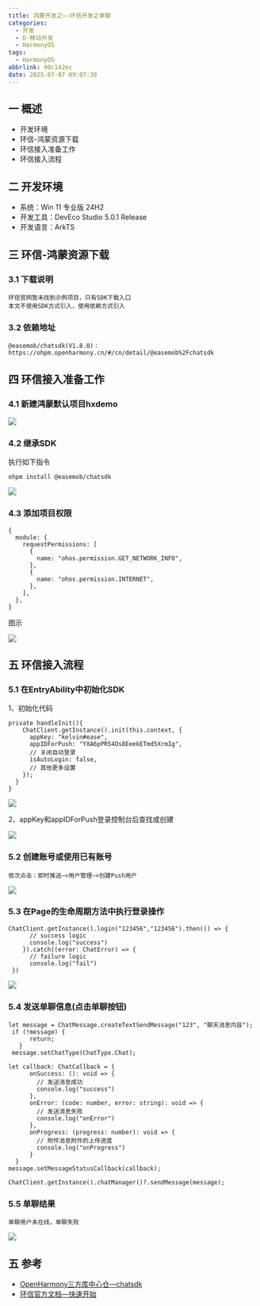 ```yaml
---
title: 鸿蒙开发之——环信开发之单聊
categories:
  - 开发
  - D-移动开发
  - HarmonyOS
tags:
  - HarmonyOS
abbrlink: 90c142ec
date: 2025-07-07 09:07:38
---
```

## 一 概述

* 开发环境
* 环信-鸿蒙资源下载
* 环信接入准备工作
* 环信接入流程

<!--more-->

## 二 开发环境

* 系统：Win 11 专业版 24H2
* 开发工具：DevEco Studio 5.0.1 Release
* 开发语言：ArkTS

## 三 环信-鸿蒙资源下载

### 3.1 下载说明

```
环信官网暂未找到示例项目，只有SDK下载入口
本文不使用SDK方式引入，使用依赖方式引入
```

### 3.2 依赖地址

```
@easemob/chatsdk(V1.8.0)：https://ohpm.openharmony.cn/#/cn/detail/@easemob%2Fchatsdk
```

## 四 环信接入准备工作

### 4.1 新建鸿蒙默认项目hxdemo

![][1]

### 4.2 继承SDK

执行如下指令

```
ohpm install @easemob/chatsdk
```

![][2]

### 4.3 添加项目权限

```
{
  module: {
    requestPermissions: [
      {
        name: "ohos.permission.GET_NETWORK_INFO",
      },
      {
        name: "ohos.permission.INTERNET",
      },
    ],
  },
}
```

图示

![][3]

## 五 环信接入流程

### 5.1 在EntryAbility中初始化SDK

1、初始化代码

```
private handleInit(){
    ChatClient.getInstance().init(this.context, {
      appKey: "kelvin#ease",
      appIDForPush: "YXA6pPR54Os8EeekETmd5XrmIg",
      // 关闭自动登录
      isAutoLogin: false,
      // 其他更多设置
    });
  }
}
```

![][4]

2、appKey和appIDForPush登录控制台后查找或创建

![][5]

### 5.2 创建账号或使用已有账号

```
依次点击：即时推送—>用户管理—>创建Push用户
```

![][6]

### 5.3 在Page的生命周期方法中执行登录操作

```
ChatClient.getInstance().login("123456","123456").then(() => {
      // success logic
      console.log("success")
    }).catch((error: ChatError) => {
      // failure logic
      console.log("fail")
 })
```

![][7]

### 5.4 发送单聊信息(点击单聊按钮)

```
let message = ChatMessage.createTextSendMessage("123", "聊天消息内容");
 if (!message) {
      return;
   }
 message.setChatType(ChatType.Chat);

let callback: ChatCallback = {
      onSuccess: (): void => {
        // 发送消息成功
        console.log("success")
      },
      onError: (code: number, error: string): void => {
        // 发送消息失败
        console.log("onError")
      },
      onProgress: (progress: number): void => {
        // 附件消息附件的上传进度
        console.log("onProgress")
      }
  }
message.setMessageStatusCallback(callback);
  
ChatClient.getInstance().chatManager()?.sendMessage(message);
```

### 5.5 单聊结果

```
单聊用户未在线，单聊失败
```

![][8]


## 五 参考

* [OpenHarmony三方库中心仓—chatsdk](https://ohpm.openharmony.cn/#/cn/detail/@easemob%2Fchatsdk)
* [环信官方文档—快速开始](https://doc.easemob.com/document/harmonyos/quickstart.html)


[1]:https://cdn.jsdelivr.net/gh/PGzxc/CDN/blog-hmos/hm-hx-create-project-1.png
[2]:https://cdn.jsdelivr.net/gh/PGzxc/CDN/blog-hmos/hm-hx-depency-add-2.png
[3]:https://cdn.jsdelivr.net/gh/PGzxc/CDN/blog-hmos/hm-hx-permission-add-3.png
[4]:https://cdn.jsdelivr.net/gh/PGzxc/CDN/blog-hmos/hm-hx-sdk-init-4.png
[5]:https://cdn.jsdelivr.net/gh/PGzxc/CDN/blog-hmos/hm-hx-app-info-5.png
[6]:https://cdn.jsdelivr.net/gh/PGzxc/CDN/blog-hmos/hm-hx-create-user-6.png
[7]:https://cdn.jsdelivr.net/gh/PGzxc/CDN/blog-hmos/hm-hx-user-login-7.png
[8]:https://cdn.jsdelivr.net/gh/PGzxc/CDN/blog-hmos/hm-hx-msg-error-8.png
